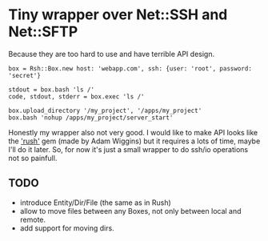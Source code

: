 # Tiny wrapper over Net::SSH and Net::SFTP

Because they are too hard to use and have terrible API design.

    box = Rsh::Box.new host: 'webapp.com', ssh: {user: 'root', password: 'secret'}

    stdout = box.bash 'ls /'
    code, stdout, stderr = box.exec 'ls /'

    box.upload_directory '/my_project', '/apps/my_project'
    box.bash 'nohup /apps/my_project/server_start'
  
Honestly my wrapper also not very good. I would like to make API looks like the ['rush'][rush] gem (made by Adam Wiggins)
but it requires a lots of time, maybe I'll do it later.
So, for now it's just a small wrapper to do ssh/io operations not so painfull.

## TODO

- introduce Entity/Dir/File (the same as in Rush)
- allow to move files between any Boxes, not only between local and remote.
- add support for moving dirs.


[rush]: http://github.com/adamwiggins/rush